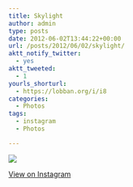 ```yaml
---
title: Skylight
author: admin
type: posts
date: 2012-06-02T13:44:22+00:00
url: /posts/2012/06/02/skylight/
aktt_notify_twitter:
  - yes
aktt_tweeted:
  - 1
yourls_shorturl:
  - https://lobban.org/i/i8
categories:
  - Photos
tags:
  - instagram
  - Photos

---
```

![][1]

[View on Instagram][2]

 [1]: https://lobban.org/wp-content/uploads/HLIC/4187e383e6dac47e87a27cfae3f1460b.jpg
 [2]: http://instagr.am/p/LX5doZqls-/